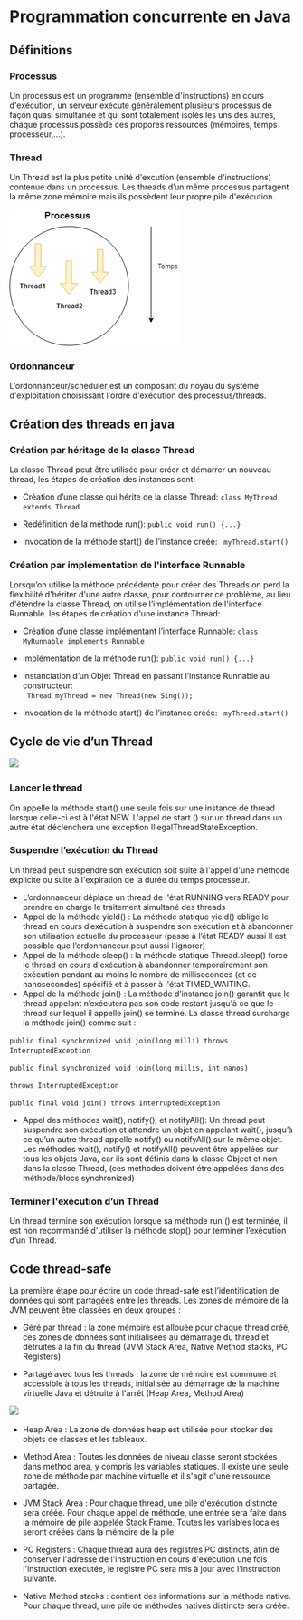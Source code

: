 # Programmation concurrente en Java
## Définitions
### Processus  
Un processus est un programme (ensemble d'instructions) en cours d'exécution, un serveur exécute généralement plusieurs processus de façon quasi simultanée et qui sont totalement isolés les uns des autres, chaque processus possède ces propores ressources (mémoires, temps processeur,...).   
### Thread  
Un Thread est la plus petite unité d'excution (ensemble d'instructions) contenue dans un processus. Les threads d’un même processus partagent la même zone mémoire mais ils possèdent leur propre pile d'exécution. 

![](https://github.com/AfifBouzidi/JAVA_CONCURRENCY/blob/master/Thread.png)  

### Ordonnanceur  

L’ordonnanceur/scheduler est un composant du noyau du système d'exploitation choisissant l'ordre d'exécution des processus/threads.


## Création des threads en java   

### Création par héritage de la classe Thread  
La classe Thread peut être utilisée pour créer et démarrer un nouveau thread, les étapes de création des instances sont:  

- Création d’une classe qui hérite de la classe Thread: ```` class MyThread extends Thread ````

- Redéfinition de la méthode run(): ````public void run() {...} ````

- Invocation de la méthode start() de l’instance créée:  ````  myThread.start() ```` 



### Création par implémentation de l'interface Runnable  
Lorsqu’on utilise la méthode précédente pour créer des Threads on perd la flexibilité d'hériter d'une autre classe, pour contourner ce problème, au lieu d'étendre la classe Thread, on utilise l’implémentation de l'interface Runnable. les étapes de création d'une instance Thread:

- Création d’une classe implémentant l’interface Runnable: ````class MyRunnable implements Runnable````   

- Implémentation de la méthode run(): ````public void run() {...} ````  

- Instanciation d’un Objet Thread en passant l’instance Runnable au constructeur:  
```` Thread myThread = new Thread(new Sing());```` 

- Invocation de la méthode start() de l’instance créée: ````  myThread.start() ````  




## Cycle de vie d’un Thread   

![](https://github.com/AfifBouzidi/JAVA_CONCURRENCY/blob/master/Thread_lifecycle.png)  

### Lancer le thread   
On appelle la méthode start() une seule fois sur une instance de thread lorsque celle-ci est
à l'état NEW. L'appel de start () sur un thread dans un autre état déclenchera une exception IllegalThreadStateException.
  

### Suspendre l’exécution du Thread  
Un thread peut suspendre son exécution soit suite à l'appel d'une méthode explicite ou suite à l'expiration de la durée du temps processeur.  
- L’ordonnanceur déplace un thread de l'état RUNNING vers READY pour prendre en charge le traitement simultané des threads 
- Appel de la méthode yield() : La méthode statique yield() oblige le thread en cours d’exécution à suspendre son exécution et à abandonner son utilisation actuelle du processeur (passe à l’état READY aussi Il est possible que l’ordonnanceur peut aussi l'ignorer)
- Appel de la méthode sleep() : la méthode statique Thread.sleep() force le thread en cours d'exécution à abandonner temporairement son exécution pendant au moins le nombre de millisecondes (et de nanosecondes) spécifié et à passer à l'état TIMED_WAITING.
- Appel de la méthode join() : La méthode d’instance join() garantit que le thread appelant n’exécutera pas son code restant jusqu'à ce que le thread sur lequel il appelle join() se termine. La classe thread surcharge la méthode join() comme suit :  

````public final synchronized void join(long milli) throws InterruptedException````  

````public final synchronized void join(long millis, int nanos)````  

````throws InterruptedException ````  

````public final void join() throws InterruptedException ````  

- Appel des méthodes wait(), notify(), et notifyAll(): Un thread peut suspendre son exécution et attendre un objet en appelant wait(), jusqu’à ce qu’un autre thread appelle notify() ou notifyAll() sur le même objet. Les méthodes wait(), notify() et notifyAll() peuvent être appelées sur tous les objets Java, car ils sont définis dans la classe Object et non dans la classe Thread, (ces méthodes doivent étre appelées dans des méthode/blocs synchronized)  

### Terminer l'exécution d’un Thread  
Un thread termine son exécution lorsque sa méthode run () est terminée, il est non recommandé d'utiliser la méthode stop() pour terminer l’exécution d’un Thread. 

## Code thread-safe  

La première étape pour écrire un code thread-safe est l’identification de données qui sont partagées entre les threads. Les zones de mémoire de la JVM peuvent être classées en deux groupes :   

- Géré par thread : la zone mémoire est allouée pour chaque thread créé, ces zones de données sont initialisées au démarrage du thread et détruites à la fin du thread (JVM Stack Area, Native Method stacks, PC Registers)

- Partagé avec tous les threads : la zone de mémoire est commune et accessible à tous les threads, initialisée au démarrage de la machine virtuelle Java et détruite à l'arrêt (Heap Area, Method Area)  

![](https://github.com/AfifBouzidi/JAVA_CONCURRENCY/blob/master/JVM_Data_Areas_.png)

- Heap Area : La zone de données heap est utilisée pour stocker des objets de classes et les tableaux.

- Method Area : Toutes les données de niveau classe seront stockées dans method area, y compris les variables statiques. Il existe une seule zone de méthode par machine virtuelle et il s'agit d'une ressource partagée.

- JVM Stack Area : Pour chaque thread, une pile d'exécution distincte sera créée. Pour chaque appel de méthode, une entrée sera faite dans la mémoire de pile appelée Stack Frame. Toutes les variables locales seront créées dans la mémoire de la pile.

- PC Registers : Chaque thread aura des registres PC distincts, afin de conserver l'adresse de l'instruction en cours d'exécution une fois l'instruction exécutée, le registre PC sera mis à jour avec l'instruction suivante.

- Native Method stacks : contient des informations sur la méthode native. Pour chaque thread, une pile de méthodes natives distincte sera créée.



